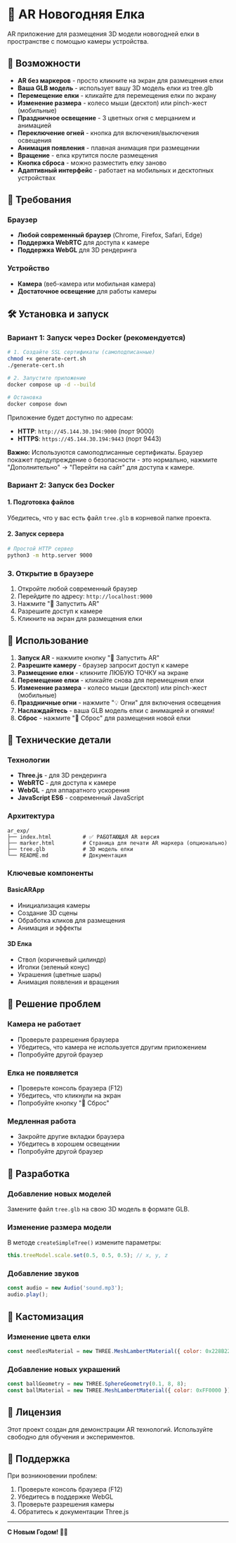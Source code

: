 # 🎄 AR Новогодняя Елка

AR приложение для размещения 3D модели новогодней елки в пространстве с помощью камеры устройства.

## 🚀 Возможности

- **AR без маркеров** - просто кликните на экран для размещения елки
- **Ваша GLB модель** - использует вашу 3D модель елки из tree.glb
- **Перемещение елки** - кликайте для перемещения елки по экрану
- **Изменение размера** - колесо мыши (десктоп) или pinch-жест (мобильные)
- **Праздничное освещение** - 3 цветных огня с мерцанием и анимацией
- **Переключение огней** - кнопка для включения/выключения освещения
- **Анимация появления** - плавная анимация при размещении
- **Вращение** - елка крутится после размещения
- **Кнопка сброса** - можно разместить елку заново
- **Адаптивный интерфейс** - работает на мобильных и десктопных устройствах

## 📱 Требования

### Браузер
- **Любой современный браузер** (Chrome, Firefox, Safari, Edge)
- **Поддержка WebRTC** для доступа к камере
- **Поддержка WebGL** для 3D рендеринга

### Устройство
- **Камера** (веб-камера или мобильная камера)
- **Достаточное освещение** для работы камеры

## 🛠 Установка и запуск

### Вариант 1: Запуск через Docker (рекомендуется)

```bash
# 1. Создайте SSL сертификаты (самоподписанные)
chmod +x generate-cert.sh
./generate-cert.sh

# 2. Запустите приложение
docker compose up -d --build

# Остановка
docker compose down
```

Приложение будет доступно по адресам:
- **HTTP**: `http://45.144.30.194:9000` (порт 9000)
- **HTTPS**: `https://45.144.30.194:9443` (порт 9443)

**Важно:** Используются самоподписанные сертификаты. Браузер покажет предупреждение о безопасности - это нормально, нажмите "Дополнительно" → "Перейти на сайт" для доступа к камере.

### Вариант 2: Запуск без Docker

#### 1. Подготовка файлов
Убедитесь, что у вас есть файл `tree.glb` в корневой папке проекта.

#### 2. Запуск сервера
```bash
# Простой HTTP сервер
python3 -m http.server 9000
```

### 3. Открытие в браузере
1. Откройте любой современный браузер
2. Перейдите по адресу: `http://localhost:9000`
3. Нажмите "🎄 Запустить AR"
4. Разрешите доступ к камере
5. Кликните на экран для размещения елки

## 🎯 Использование

1. **Запуск AR** - нажмите кнопку "🎄 Запустить AR"
2. **Разрешите камеру** - браузер запросит доступ к камере
3. **Размещение елки** - кликните ЛЮБУЮ ТОЧКУ на экране
4. **Перемещение елки** - кликайте снова для перемещения елки
5. **Изменение размера** - колесо мыши (десктоп) или pinch-жест (мобильные)
6. **Праздничные огни** - нажмите "💡 Огни" для включения освещения
7. **Наслаждайтесь** - ваша GLB модель елки с анимацией и огнями!
8. **Сброс** - нажмите "🔄 Сброс" для размещения новой елки

## 🔧 Технические детали

### Технологии
- **Three.js** - для 3D рендеринга
- **WebRTC** - для доступа к камере
- **WebGL** - для аппаратного ускорения
- **JavaScript ES6** - современный JavaScript

### Архитектура
```
ar_exp/
├── index.html          # ✅ РАБОТАЮЩАЯ AR версия
├── marker.html         # Страница для печати AR маркера (опционально)
├── tree.glb            # 3D модель елки
└── README.md           # Документация
```

### Ключевые компоненты

#### BasicARApp
- Инициализация камеры
- Создание 3D сцены
- Обработка кликов для размещения
- Анимация и эффекты

#### 3D Елка
- Ствол (коричневый цилиндр)
- Иголки (зеленый конус)
- Украшения (цветные шары)
- Анимация появления и вращения

## 🐛 Решение проблем

### Камера не работает
- Проверьте разрешения браузера
- Убедитесь, что камера не используется другим приложением
- Попробуйте другой браузер

### Елка не появляется
- Проверьте консоль браузера (F12)
- Убедитесь, что кликнули на экран
- Попробуйте кнопку "🔄 Сброс"

### Медленная работа
- Закройте другие вкладки браузера
- Убедитесь в хорошем освещении
- Попробуйте другой браузер

## 📝 Разработка

### Добавление новых моделей
Замените файл `tree.glb` на свою 3D модель в формате GLB.

### Изменение размера модели
В методе `createSimpleTree()` измените параметры:
```javascript
this.treeModel.scale.set(0.5, 0.5, 0.5); // x, y, z
```

### Добавление звуков
```javascript
const audio = new Audio('sound.mp3');
audio.play();
```

## 🎨 Кастомизация

### Изменение цвета елки
```javascript
const needlesMaterial = new THREE.MeshLambertMaterial({ color: 0x228B22 });
```

### Добавление новых украшений
```javascript
const ballGeometry = new THREE.SphereGeometry(0.1, 8, 8);
const ballMaterial = new THREE.MeshLambertMaterial({ color: 0xFF0000 });
```

## 📄 Лицензия

Этот проект создан для демонстрации AR технологий. Используйте свободно для обучения и экспериментов.

## 🤝 Поддержка

При возникновении проблем:
1. Проверьте консоль браузера (F12)
2. Убедитесь в поддержке WebGL
3. Проверьте разрешения камеры
4. Обратитесь к документации Three.js

---

**С Новым Годом! 🎄✨**